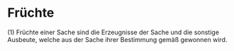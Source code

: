 # Früchte

(1) Früchte einer Sache sind die Erzeugnisse der Sache und die sonstige Ausbeute, welche aus der Sache ihrer Bestimmung gemäß gewonnen wird.